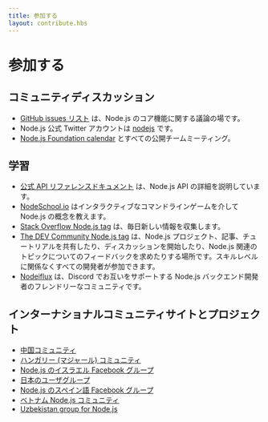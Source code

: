 ```yaml
---
title: 参加する
layout: contribute.hbs
---
```


<!--
# Get Involved

## Community Discussion

* The [GitHub issues list](https://github.com/nodejs/node/issues) is the place for discussion of Node.js core features.
* The official Node.js Twitter account is [nodejs](https://twitter.com/nodejs).
* The [Node.js Foundation calendar](https://nodejs.org/calendar) with all public team meetings.

-->
# 参加する

## コミュニティディスカッション

* [GitHub issues リスト](https://github.com/nodejs/node/issues) は、Node.js のコア機能に関する議論の場です。
* Node.js 公式 Twitter アカウントは [nodejs](https://twitter.com/nodejs) です。
* [Node.js Foundation calendar](https://nodejs.org/calendar) とすべての公開チームミーティング。

<!--
## Learning

* [Official API reference documentation](https://nodejs.org/api/) details the Node.js API.
* [NodeSchool.io](https://nodeschool.io/) will teach you Node.js concepts via interactive command-line games.
* [Stack Overflow Node.js tag](https://stackoverflow.com/questions/tagged/node.js) collects new information every day.
* [The DEV Community Node.js tag](https://dev.to/t/node) is a place to share Node.js projects, articles and tutorials as well as start discussions and ask for feedback on Node.js-related topics. Developers of all skill-levels are welcome to take part.
* [Nodeiflux](https://discordapp.com/invite/vUsrbjd) is a friendly community of Node.js backend developers supporting each other on Discord.

-->
## 学習

* [公式 API リファレンスドキュメント](https://nodejs.org/api/) は、Node.js API の詳細を説明しています。
* [NodeSchool.io](https://nodeschool.io/) はインタラクティブなコマンドラインゲームを介して Node.js の概念を教えます。
* [Stack Overflow Node.js tag](https://stackoverflow.com/questions/tagged/node.js) は、毎日新しい情報を収集します。
* [The DEV Community Node.js tag](https://dev.to/t/node) は、Node.js プロジェクト、記事、チュートリアルを共有したり、ディスカッションを開始したり、Node.js 関連のトピックについてのフィードバックを求めたりする場所です。スキルレベルに関係なくすべての開発者が参加できます。
* [Nodeiflux](https://discordapp.com/invite/vUsrbjd) は、Discord でお互いをサポートする Node.js バックエンド開発者のフレンドリーなコミュニティです。

<!--
## International community sites and projects

* [Chinese community](https://cnodejs.org/)
* [French Google+ Community of Node.js users](https://plus.google.com/communities/113346206415381691435)
* [Hungarian (Magyar) community](https://nodehun.blogspot.com/)
* [Israeli Facebook group for Node.js](https://www.facebook.com/groups/node.il/)
* [Japanese user group](https://nodejs.jp/)
* [Spanish language Facebook group for Node.js](https://www.facebook.com/groups/node.es/)
* [Vietnamese Node.js community](https://www.facebook.com/nodejs.vn/)
* [Uzbekistan group for Node.js](https://t.me/nodejs_uz)

-->
## インターナショナルコミュニティサイトとプロジェクト

* [中国コミュニティ](https://cnodejs.org/)
* [ハンガリー (マジャール) コミュニティ](https://nodehun.blogspot.com/)
* [Node.js のイスラエル Facebook グループ](https://www.facebook.com/groups/node.il/)
* [日本のユーザグループ](https://nodejs.jp/)
* [Node.js のスペイン語 Facebook グループ](https://www.facebook.com/groups/node.es/)
* [ベトナム Node.js コミュニティ](https://www.facebook.com/nodejs.vn/)
* [Uzbekistan group for Node.js](https://t.me/nodejs_uz)
